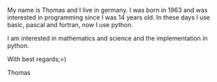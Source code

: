 My name is Thomas and I live in germany. I was born in 1963 and was interested in programming since I was 14 years old. In these days I use basic, pascal and fortran, now I use python. 

I am interested in mathematics and science and the implementation in python.

With best regards;=)

Thomas
